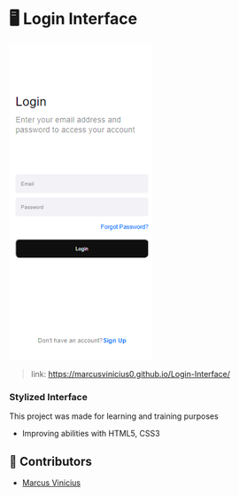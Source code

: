 # 🖥️ Login Interface 

<img src="./login-print.png" alt="exemplo imagem">

> link: https://marcusvinicius0.github.io/Login-Interface/

### Stylized Interface

This project was made for learning and training purposes
 
- Improving abilities with HTML5, CSS3



## 🤝 Contributors

- <a href="https://www.linkedin.com/in/marcus-vinicius-santos-7664a0227/" target="_blank">Marcus Vinicius</a>
  


